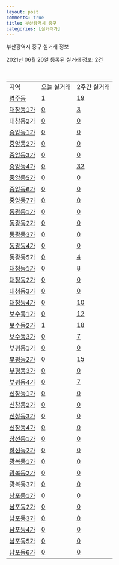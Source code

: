 ```yaml
---
layout: post
comments: true
title: 부산광역시 중구
categories: [실거래가]
---
```


부산광역시 중구 실거래 정보

2021년 06월 20일 등록된 실거래 정보: 2건

<script type="text/javascript">
  google.charts.load('current', {'packages':['corechart']});
  google.charts.setOnLoadCallback(drawChart);

  function drawChart() {
    var data = google.visualization.arrayToDataTable([['거래일', '매매', '전월세', '전매'], ['2021-03', 2, 2, 0], ['2021-04', 30, 12, 9], ['2021-05', 37, 5, 17], ['2021-06', 10, 9, 2]]);

    var options = {
      title: '최근 유형별 거래량 추이',
      legend: { position: 'bottom' }
    };

    var chart = new google.visualization.LineChart(document.getElementById('columnchart_material'));
    chart.draw(data, (options));
  }
</script>

<div id="columnchart_material" style="width: 450px; margin-left: -35px"></div>
<br>
<table class="sortable">
  <tr>
    <td>지역</td>
    <td>오늘 실거래</td>
    <td>2주간 실거래</td>
  </tr>

  
  <tr class="item">
    <td><a href="2611010100.html">영주동</a></td>
    <td><a href="2611010100.html">1</a></td>
    <td><a href="2611010100.html">19</a></td>
  </tr>
    

  <tr class="item">
    <td><a href="2611010200.html">대창동1가</a></td>
    <td><a href="2611010200.html">0</a></td>
    <td><a href="2611010200.html">3</a></td>
  </tr>
    

  <tr class="item">
    <td><a href="2611010300.html">대창동2가</a></td>
    <td><a href="2611010300.html">0</a></td>
    <td><a href="2611010300.html">0</a></td>
  </tr>
    

  <tr class="item">
    <td><a href="2611010400.html">중앙동1가</a></td>
    <td><a href="2611010400.html">0</a></td>
    <td><a href="2611010400.html">0</a></td>
  </tr>
    

  <tr class="item">
    <td><a href="2611010500.html">중앙동2가</a></td>
    <td><a href="2611010500.html">0</a></td>
    <td><a href="2611010500.html">0</a></td>
  </tr>
    

  <tr class="item">
    <td><a href="2611010600.html">중앙동3가</a></td>
    <td><a href="2611010600.html">0</a></td>
    <td><a href="2611010600.html">0</a></td>
  </tr>
    

  <tr class="item">
    <td><a href="2611010700.html">중앙동4가</a></td>
    <td><a href="2611010700.html">0</a></td>
    <td><a href="2611010700.html">32</a></td>
  </tr>
    

  <tr class="item">
    <td><a href="2611010800.html">중앙동5가</a></td>
    <td><a href="2611010800.html">0</a></td>
    <td><a href="2611010800.html">0</a></td>
  </tr>
    

  <tr class="item">
    <td><a href="2611010900.html">중앙동6가</a></td>
    <td><a href="2611010900.html">0</a></td>
    <td><a href="2611010900.html">0</a></td>
  </tr>
    

  <tr class="item">
    <td><a href="2611011000.html">중앙동7가</a></td>
    <td><a href="2611011000.html">0</a></td>
    <td><a href="2611011000.html">0</a></td>
  </tr>
    

  <tr class="item">
    <td><a href="2611011100.html">동광동1가</a></td>
    <td><a href="2611011100.html">0</a></td>
    <td><a href="2611011100.html">0</a></td>
  </tr>
    

  <tr class="item">
    <td><a href="2611011200.html">동광동2가</a></td>
    <td><a href="2611011200.html">0</a></td>
    <td><a href="2611011200.html">0</a></td>
  </tr>
    

  <tr class="item">
    <td><a href="2611011300.html">동광동3가</a></td>
    <td><a href="2611011300.html">0</a></td>
    <td><a href="2611011300.html">0</a></td>
  </tr>
    

  <tr class="item">
    <td><a href="2611011400.html">동광동4가</a></td>
    <td><a href="2611011400.html">0</a></td>
    <td><a href="2611011400.html">0</a></td>
  </tr>
    

  <tr class="item">
    <td><a href="2611011500.html">동광동5가</a></td>
    <td><a href="2611011500.html">0</a></td>
    <td><a href="2611011500.html">4</a></td>
  </tr>
    

  <tr class="item">
    <td><a href="2611011600.html">대청동1가</a></td>
    <td><a href="2611011600.html">0</a></td>
    <td><a href="2611011600.html">8</a></td>
  </tr>
    

  <tr class="item">
    <td><a href="2611011700.html">대청동2가</a></td>
    <td><a href="2611011700.html">0</a></td>
    <td><a href="2611011700.html">0</a></td>
  </tr>
    

  <tr class="item">
    <td><a href="2611011800.html">대청동3가</a></td>
    <td><a href="2611011800.html">0</a></td>
    <td><a href="2611011800.html">0</a></td>
  </tr>
    

  <tr class="item">
    <td><a href="2611011900.html">대청동4가</a></td>
    <td><a href="2611011900.html">0</a></td>
    <td><a href="2611011900.html">10</a></td>
  </tr>
    

  <tr class="item">
    <td><a href="2611012000.html">보수동1가</a></td>
    <td><a href="2611012000.html">0</a></td>
    <td><a href="2611012000.html">12</a></td>
  </tr>
    

  <tr class="item">
    <td><a href="2611012100.html">보수동2가</a></td>
    <td><a href="2611012100.html">1</a></td>
    <td><a href="2611012100.html">18</a></td>
  </tr>
    

  <tr class="item">
    <td><a href="2611012200.html">보수동3가</a></td>
    <td><a href="2611012200.html">0</a></td>
    <td><a href="2611012200.html">7</a></td>
  </tr>
    

  <tr class="item">
    <td><a href="2611012300.html">부평동1가</a></td>
    <td><a href="2611012300.html">0</a></td>
    <td><a href="2611012300.html">0</a></td>
  </tr>
    

  <tr class="item">
    <td><a href="2611012400.html">부평동2가</a></td>
    <td><a href="2611012400.html">0</a></td>
    <td><a href="2611012400.html">15</a></td>
  </tr>
    

  <tr class="item">
    <td><a href="2611012500.html">부평동3가</a></td>
    <td><a href="2611012500.html">0</a></td>
    <td><a href="2611012500.html">0</a></td>
  </tr>
    

  <tr class="item">
    <td><a href="2611012600.html">부평동4가</a></td>
    <td><a href="2611012600.html">0</a></td>
    <td><a href="2611012600.html">7</a></td>
  </tr>
    

  <tr class="item">
    <td><a href="2611012700.html">신창동1가</a></td>
    <td><a href="2611012700.html">0</a></td>
    <td><a href="2611012700.html">0</a></td>
  </tr>
    

  <tr class="item">
    <td><a href="2611012800.html">신창동2가</a></td>
    <td><a href="2611012800.html">0</a></td>
    <td><a href="2611012800.html">0</a></td>
  </tr>
    

  <tr class="item">
    <td><a href="2611012900.html">신창동3가</a></td>
    <td><a href="2611012900.html">0</a></td>
    <td><a href="2611012900.html">0</a></td>
  </tr>
    

  <tr class="item">
    <td><a href="2611013000.html">신창동4가</a></td>
    <td><a href="2611013000.html">0</a></td>
    <td><a href="2611013000.html">0</a></td>
  </tr>
    

  <tr class="item">
    <td><a href="2611013100.html">창선동1가</a></td>
    <td><a href="2611013100.html">0</a></td>
    <td><a href="2611013100.html">0</a></td>
  </tr>
    

  <tr class="item">
    <td><a href="2611013200.html">창선동2가</a></td>
    <td><a href="2611013200.html">0</a></td>
    <td><a href="2611013200.html">0</a></td>
  </tr>
    

  <tr class="item">
    <td><a href="2611013300.html">광복동1가</a></td>
    <td><a href="2611013300.html">0</a></td>
    <td><a href="2611013300.html">0</a></td>
  </tr>
    

  <tr class="item">
    <td><a href="2611013400.html">광복동2가</a></td>
    <td><a href="2611013400.html">0</a></td>
    <td><a href="2611013400.html">0</a></td>
  </tr>
    

  <tr class="item">
    <td><a href="2611013500.html">광복동3가</a></td>
    <td><a href="2611013500.html">0</a></td>
    <td><a href="2611013500.html">0</a></td>
  </tr>
    

  <tr class="item">
    <td><a href="2611013600.html">남포동1가</a></td>
    <td><a href="2611013600.html">0</a></td>
    <td><a href="2611013600.html">0</a></td>
  </tr>
    

  <tr class="item">
    <td><a href="2611013700.html">남포동2가</a></td>
    <td><a href="2611013700.html">0</a></td>
    <td><a href="2611013700.html">0</a></td>
  </tr>
    

  <tr class="item">
    <td><a href="2611013800.html">남포동3가</a></td>
    <td><a href="2611013800.html">0</a></td>
    <td><a href="2611013800.html">0</a></td>
  </tr>
    

  <tr class="item">
    <td><a href="2611013900.html">남포동4가</a></td>
    <td><a href="2611013900.html">0</a></td>
    <td><a href="2611013900.html">0</a></td>
  </tr>
    

  <tr class="item">
    <td><a href="2611014000.html">남포동5가</a></td>
    <td><a href="2611014000.html">0</a></td>
    <td><a href="2611014000.html">0</a></td>
  </tr>
    

  <tr class="item">
    <td><a href="2611014100.html">남포동6가</a></td>
    <td><a href="2611014100.html">0</a></td>
    <td><a href="2611014100.html">0</a></td>
  </tr>
    


</table>


    